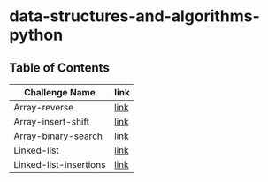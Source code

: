 # data-structures-and-algorithms-python

## Table of Contents

| Challenge Name         | link                                     |
|------------------------|------------------------------------------|
| Array-reverse          | [link](./array-reverse/README.md)        |
| Array-insert-shift     | [link](./array-insert-shift/README.md)   |
| Array-binary-search    | [link](./array-binary-search/README.md)  |
| Linked-list            | [link](linked_list/README.md)            | 
| Linked-list-insertions | [link](linked_list_insertions/README.md) | 

